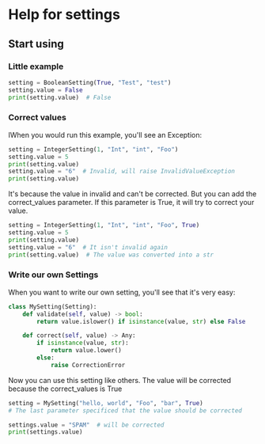 # Help for settings
## Start using
### Little example

```python
setting = BooleanSetting(True, "Test", "test")
setting.value = False
print(setting.value)  # False
```

### Correct values
IWhen you would run this example, you'll see an Exception:
```python
setting = IntegerSetting(1, "Int", "int", "Foo")
setting.value = 5
print(setting.value)
setting.value = "6"  # Invalid, will raise InvalidValueException
print(setting.value)
```
It's because the value in invalid and can't be corrected.
But you can add the correct_values parameter. 
If this parameter is True, it will try to correct your value.
```python
setting = IntegerSetting(1, "Int", "int", "Foo", True)
setting.value = 5
print(setting.value)
setting.value = "6"  # It isn't invalid again
print(setting.value)  # The value was converted into a str
```

### Write our own Settings
When you want to write our own setting, you'll see that it's very easy:
```python
class MySetting(Setting):
    def validate(self, value) -> bool:
        return value.islower() if isinstance(value, str) else False

    def correct(self, value) -> Any:
        if isinstance(value, str):
            return value.lower()
        else:
            raise CorrectionError
```
Now you can use this setting like others. The value will be corrected because the correct_values is True
```python
setting = MySetting("hello, world", "Foo", "bar", True)
# The last parameter specificed that the value should be corrected

settings.value = "SPAM"  # will be corrected
print(settings.value)
```